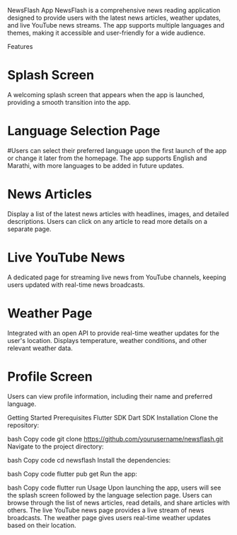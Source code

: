 NewsFlash App
NewsFlash is a comprehensive news reading application designed to provide users with the latest news articles, weather updates, and live YouTube news streams. The app supports multiple languages and themes, making it accessible and user-friendly for a wide audience.

Features
# Splash Screen

 A welcoming splash screen that appears when the app is launched, providing a smooth transition into the app.

# Language Selection Page

#Users can select their preferred language upon the first launch of the app or change it later from the homepage. The app supports English and Marathi, with more languages to be added in future updates.

# News Articles

 Display a list of the latest news articles with headlines, images, and detailed descriptions.
 Users can click on any article to read more details on a separate page.

# Live YouTube News

A dedicated page for streaming live news from YouTube channels, keeping users updated with real-time news broadcasts.

# Weather Page

 Integrated with an open API to provide real-time weather updates for the user's location.
 Displays temperature, weather conditions, and other relevant weather data.

# Profile Screen

 Users can view  profile information, including their name and preferred language.


Getting Started
Prerequisites
Flutter SDK
Dart SDK
Installation
Clone the repository:

bash
Copy code
git clone https://github.com/yourusername/newsflash.git
Navigate to the project directory:

bash
Copy code
cd newsflash
Install the dependencies:

bash
Copy code
flutter pub get
Run the app:

bash
Copy code
flutter run
Usage
Upon launching the app, users will see the splash screen followed by the language selection page.
Users can browse through the list of news articles, read details, and share articles with others.
The live YouTube news page provides a live stream of news broadcasts.
The weather page gives users real-time weather updates based on their location.
